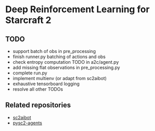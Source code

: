 # Deep Reinforcement Learning for Starcraft 2

## TODO
- support batch of obs in pre_processing
- finish runner.py batching of actions and obs
- check entropy computation TODO in a2c/agent.py
- add missing flat observations in pre_processing.py
- complete run.py
- implement multienv (or adapt from sc2aibot)
- exhaustive tensorboard logging
- resolve all other TODOs

## Related repositories
- [sc2aibot](https://github.com/pekaalto/sc2aibot)
- [pysc2-agents](https://github.com/xhujoy/pysc2-agents)
